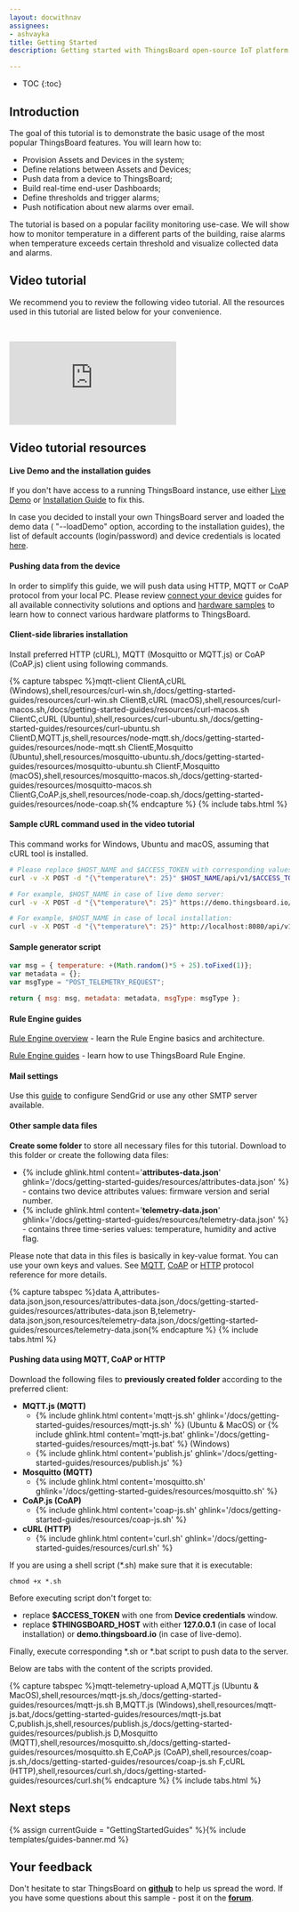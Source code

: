 ```yaml
---
layout: docwithnav
assignees:
- ashvayka
title: Getting Started
description: Getting started with ThingsBoard open-source IoT platform and simulated IoT devices

---
```


* TOC
{:toc}


## Introduction

The goal of this tutorial is to demonstrate the basic usage of the most popular ThingsBoard features. 
You will learn how to:

 - Provision Assets and Devices in the system;
 - Define relations between Assets and Devices;
 - Push data from a device to ThingsBoard;
 - Build real-time end-user Dashboards;
 - Define thresholds and trigger alarms;
 - Push notification about new alarms over email.
 
The tutorial is based on a popular facility monitoring use-case. 
We will show how to monitor temperature in a different parts of the building,
raise alarms when temperature exceeds certain threshold and visualize collected data and alarms.
 
## Video tutorial 
 
We recommend you to review the following video tutorial. 
All the resources used in this tutorial are listed below for your convenience.
 
&nbsp; 
  
<div id="video">  
    <div id="video_wrapper">
        <iframe src="https://www.youtube.com/embed/dIKXFxpfB_Q" frameborder="0" allowfullscreen></iframe>
    </div>
</div>

## Video tutorial resources

#### Live Demo and the installation guides

If you don't have access to a running ThingsBoard instance, 
use either [Live Demo](https://demo.thingsboard.io/signup) or
[Installation Guide](/docs/user-guide/install/installation-options/)
to fix this. 

In case you decided to install your own ThingsBoard server and loaded the demo data ( "--loadDemo" option, according to the installation guides), 
the list of default accounts (login/password) and device credentials is located [here](/docs/samples/demo-account/). 

#### Pushing data from the device

In order to simplify this guide, we will push data using HTTP, MQTT or CoAP protocol from your local PC. 
Please review [connect your device](/docs/guides#AnchorIDConnectYourDevice) guides for all available connectivity solutions and options and 
[hardware samples](/docs/guides#AnchorIDHardwareSamples) to learn how to connect various hardware platforms to ThingsBoard.

#### Client-side libraries installation

Install preferred HTTP (cURL), MQTT (Mosquitto or MQTT.js) or CoAP (CoAP.js) client using following commands.

{% capture tabspec %}mqtt-client
ClientA,cURL (Windows),shell,resources/curl-win.sh,/docs/getting-started-guides/resources/curl-win.sh
ClientB,cURL (macOS),shell,resources/curl-macos.sh,/docs/getting-started-guides/resources/curl-macos.sh
ClientC,cURL (Ubuntu),shell,resources/curl-ubuntu.sh,/docs/getting-started-guides/resources/curl-ubuntu.sh
ClientD,MQTT.js,shell,resources/node-mqtt.sh,/docs/getting-started-guides/resources/node-mqtt.sh
ClientE,Mosquitto (Ubuntu),shell,resources/mosquitto-ubuntu.sh,/docs/getting-started-guides/resources/mosquitto-ubuntu.sh
ClientF,Mosquitto (macOS),shell,resources/mosquitto-macos.sh,/docs/getting-started-guides/resources/mosquitto-macos.sh
ClientG,CoAP.js,shell,resources/node-coap.sh,/docs/getting-started-guides/resources/node-coap.sh{% endcapture %}
{% include tabs.html %}

#### Sample cURL command used in the video tutorial

This command works for Windows, Ubuntu and macOS, assuming that cURL tool is installed. 

```bash
# Please replace $HOST_NAME and $ACCESS_TOKEN with corresponding values.
curl -v -X POST -d "{\"temperature\": 25}" $HOST_NAME/api/v1/$ACCESS_TOKEN/telemetry --header "Content-Type:application/json"

# For example, $HOST_NAME in case of live demo server:
curl -v -X POST -d "{\"temperature\": 25}" https://demo.thingsboard.io/api/v1/$ACCESS_TOKEN/telemetry --header "Content-Type:application/json"

# For example, $HOST_NAME in case of local installation:
curl -v -X POST -d "{\"temperature\": 25}" http://localhost:8080/api/v1/$ACCESS_TOKEN/telemetry --header "Content-Type:application/json"
```

#### Sample generator script

```javascript
var msg = { temperature: +(Math.random()*5 + 25).toFixed(1)};
var metadata = {};
var msgType = "POST_TELEMETRY_REQUEST";

return { msg: msg, metadata: metadata, msgType: msgType };
```

#### Rule Engine guides

[Rule Engine overview](/docs/user-guide/rule-engine-2-0/overview/) - learn the Rule Engine basics and architecture.

[Rule Engine guides](/docs/guides#AnchorIDDataProcessing) - learn how to use ThingsBoard Rule Engine.

#### Mail settings

Use this [guide](/docs/user-guide/ui/mail-settings/#step-31-sendgrid-configuration-example) to configure SendGrid or use any other SMTP server available.

#### Other sample data files

**Create some folder** to store all necessary files for this tutorial.
Download to this folder or create the following data files:

 - {% include ghlink.html content='**attributes-data.json**' ghlink='/docs/getting-started-guides/resources/attributes-data.json' %} - contains two device attributes values: firmware version and serial number.
 - {% include ghlink.html content='**telemetry-data.json**' ghlink='/docs/getting-started-guides/resources/telemetry-data.json' %} - contains three time-series values: temperature, humidity and active flag.
 
Please note that data in this files is basically in key-value format. You can use your own keys and values. 
See [MQTT](/docs/reference/mqtt-api/#key-value-format), [CoAP](/docs/reference/coap-api/#key-value-format)
or [HTTP](/docs/reference/http-api/#key-value-format) protocol reference for more details. 

{% capture tabspec %}data
A,attributes-data.json,json,resources/attributes-data.json,/docs/getting-started-guides/resources/attributes-data.json
B,telemetry-data.json,json,resources/telemetry-data.json,/docs/getting-started-guides/resources/telemetry-data.json{% endcapture %}
{% include tabs.html %}

#### Pushing data using MQTT, CoAP or HTTP

Download the following files to **previously created folder** according to the preferred client:

 - **MQTT.js (MQTT)**
   - {% include ghlink.html content='mqtt-js.sh' ghlink='/docs/getting-started-guides/resources/mqtt-js.sh' %} (Ubuntu & MacOS) or {% include ghlink.html content='mqtt-js.bat' ghlink='/docs/getting-started-guides/resources/mqtt-js.bat' %} (Windows)
   - {% include ghlink.html content='publish.js' ghlink='/docs/getting-started-guides/resources/publish.js' %}
 - **Mosquitto (MQTT)**
   - {% include ghlink.html content='mosquitto.sh' ghlink='/docs/getting-started-guides/resources/mosquitto.sh' %}
 - **CoAP.js (CoAP)**
   - {% include ghlink.html content='coap-js.sh' ghlink='/docs/getting-started-guides/resources/coap-js.sh' %}
 - **cURL (HTTP)**
   - {% include ghlink.html content='curl.sh' ghlink='/docs/getting-started-guides/resources/curl.sh' %}

If you are using a shell script (*.sh) make sure that it is executable:

```shell
chmod +x *.sh
```

Before executing script don't forget to: 

 - replace **$ACCESS_TOKEN** with one from **Device credentials** window.
 - replace **$THINGSBOARD_HOST** with either **127.0.0.1** (in case of local installation) or **demo.thingsboard.io** (in case of live-demo).

Finally, execute corresponding *.sh or *.bat script to push data to the server.

Below are tabs with the content of the scripts provided. 
 
{% capture tabspec %}mqtt-telemetry-upload
A,MQTT.js (Ubuntu & MacOS),shell,resources/mqtt-js.sh,/docs/getting-started-guides/resources/mqtt-js.sh
B,MQTT.js (Windows),shell,resources/mqtt-js.bat,/docs/getting-started-guides/resources/mqtt-js.bat
C,publish.js,shell,resources/publish.js,/docs/getting-started-guides/resources/publish.js
D,Mosquitto (MQTT),shell,resources/mosquitto.sh,/docs/getting-started-guides/resources/mosquitto.sh
E,CoAP.js (CoAP),shell,resources/coap-js.sh,/docs/getting-started-guides/resources/coap-js.sh
F,cURL (HTTP),shell,resources/curl.sh,/docs/getting-started-guides/resources/curl.sh{% endcapture %}
{% include tabs.html %}

 
## Next steps

{% assign currentGuide = "GettingStartedGuides" %}{% include templates/guides-banner.md %}

## Your feedback

Don't hesitate to star ThingsBoard on **[github](https://github.com/thingsboard/thingsboard)** to help us spread the word.
If you have some questions about this sample - post it on the **[forum](https://groups.google.com/forum/#!forum/thingsboard)**.
